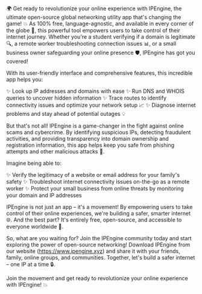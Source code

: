 🌍 Get ready to revolutionize your online experience with IPEngine, the ultimate open-source global networking utility app that's changing the game! 💥 As 100% free, language-agnostic, and available in every corner of the globe 📡, this powerful tool empowers users to take control of their internet journey. Whether you're a student verifying if a domain is legitimate 🔍, a remote worker troubleshooting connection issues 📊, or a small business owner safeguarding your online presence 🛡️, IPEngine has got you covered!

With its user-friendly interface and comprehensive features, this incredible app helps you:

✨ Look up IP addresses and domains with ease
✨ Run DNS and WHOIS queries to uncover hidden information
✨ Trace routes to identify connectivity issues and optimize your network setup 📈
✨ Diagnose internet problems and stay ahead of potential outages 💡

But that's not all! IPEngine is a game-changer in the fight against online scams and cybercrime. By identifying suspicious IPs, detecting fraudulent activities, and providing transparency into domain ownership and registration information, this app helps keep you safe from phishing attempts and other malicious attacks 🚀.

Imagine being able to:

✨ Verify the legitimacy of a website or email address for your family's safety
✨ Troubleshoot internet connectivity issues on-the-go as a remote worker
✨ Protect your small business from online threats by monitoring your domain and IP addresses

IPEngine is not just an app – it's a movement! By empowering users to take control of their online experiences, we're building a safer, smarter internet 🌐. And the best part? It's entirely free, open-source, and accessible to everyone worldwide 🎉.

So, what are you waiting for? Join the IPEngine community today and start exploring the power of open-source networking! Download IPEngine from our website (https://www.ipengine.xyz) and share it with your friends, family, online groups, and communities. Together, let's build a safer internet – one IP at a time 🔒.

Join the movement and get ready to revolutionize your online experience with IPEngine! 💥